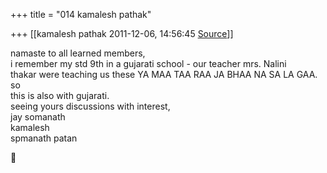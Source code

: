 +++
title = "014 kamalesh pathak"

+++
[[kamalesh pathak	2011-12-06, 14:56:45 [Source](https://groups.google.com/g/samskrita/c/0UKbW_hqIFM)]]



namaste to all learned members,  
i remember my std 9th in a gujarati school - our teacher mrs. Nalini  
thakar were teaching us these YA MAA TAA RAA JA BHAA NA SA LA GAA. so  
this is also with gujarati.  
seeing yours discussions with interest,  
jay somanath  
kamalesh  
spmanath patan



